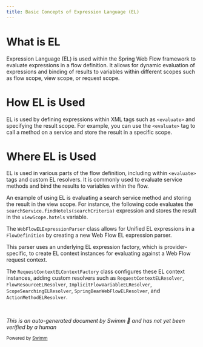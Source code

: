```yaml
---
title: Basic Concepts of Expression Language (EL)
---
```

# What is EL

Expression Language (EL) is used within the Spring Web Flow framework to evaluate expressions in a flow definition. It allows for dynamic evaluation of expressions and binding of results to variables within different scopes such as flow scope, view scope, or request scope.

# How EL is Used

EL is used by defining expressions within XML tags such as `<evaluate>` and specifying the result scope. For example, you can use the `<evaluate>` tag to call a method on a service and store the result in a specific scope.

# Where EL is Used

EL is used in various parts of the flow definition, including within `<evaluate>` tags and custom EL resolvers. It is commonly used to evaluate service methods and bind the results to variables within the flow.

An example of using EL is evaluating a search service method and storing the result in the view scope. For instance, the following code evaluates the `searchService.findHotels(searchCriteria)` expression and stores the result in the `viewScope.hotels` variable.

The `WebFlowELExpressionParser` class allows for Unified EL expressions in a `FlowDefinition` by creating a new Web Flow EL expression parser.

This parser uses an underlying EL expression factory, which is provider-specific, to create EL context instances for evaluating against a Web Flow request context.

The `RequestContextELContextFactory` class configures these EL context instances, adding custom resolvers such as `RequestContextELResolver`, `FlowResourceELResolver`, `ImplicitFlowVariableELResolver`, `ScopeSearchingELResolver`, `SpringBeanWebFlowELResolver`, and `ActionMethodELResolver`.

&nbsp;

*This is an auto-generated document by Swimm 🌊 and has not yet been verified by a human*

<SwmMeta version="3.0.0" repo-id="Z2l0aHViJTNBJTNBc3ByaW5nLXdlYmZsb3ctZGVtbyUzQSUzQWdpbGFkbmF2b3Q=" repo-name="spring-webflow-demo"><sup>Powered by [Swimm](/)</sup></SwmMeta>

